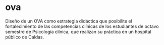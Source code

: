 # ova
Diseño de un OVA como estrategia didáctica que posibilite el fortalecimiento de las competencias clínicas de los estudiantes de octavo semestre de Psicología clínica, que realizan su práctica en un hospital público de Caldas.
